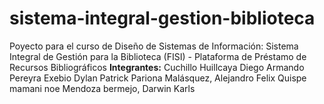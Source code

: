 # sistema-integral-gestion-biblioteca
Poyecto para el curso de Diseño de Sistemas de Información: Sistema Integral de Gestión para la Biblioteca (FISI) - Plataforma de Préstamo de Recursos Bibliográficos
<b>Integrantes:</b>
Cuchillo Huillcaya Diego Armando 
Pereyra Exebio Dylan Patrick 
Pariona Malásquez, Alejandro Felix 
Quispe mamani noe
Mendoza bermejo, Darwin Karls

